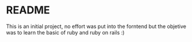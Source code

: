# README

This is an initial project, no effort was put into the forntend but the objetive was to learn the basic of ruby and ruby on rails :)
